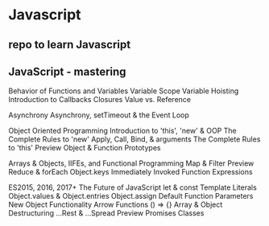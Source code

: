 # Javascript
## repo to learn Javascript


## JavaScript - mastering

Behavior of Functions and Variables
  Variable Scope
  Variable Hoisting
  Introduction to Callbacks
  Closures
  Value vs. Reference
  
Asynchrony
  Asynchrony, setTimeout & the Event Loop
  
Object Oriented Programming
  Introduction to 'this', 'new' & OOP
  The Complete Rules to 'new'
  Apply, Call, Bind, & arguments
  The Complete Rules to 'this'
  Preview
  Object & Function Prototypes
  
Arrays & Objects, IIFEs, and Functional Programming
  Map & Filter
  Preview
  Reduce & forEach
  Object.keys
  Immediately Invoked Function Expressions
  
ES2015, 2016, 2017+
  The Future of JavaScript
  let & const
  Template Literals
  Object.values & Object.entries
  Object.assign
  Default Function Parameters
  New Object Functionality
  Arrow Functions () => {}
  Array & Object Destructuring
  ...Rest & ...Spread
  Preview
  Promises
  Classes
